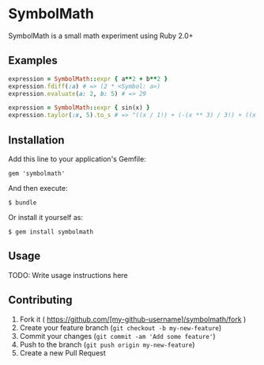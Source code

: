 # SymbolMath

SymbolMath is a small math experiment using Ruby 2.0+

## Examples
```ruby
expression = SymbolMath::expr { a**2 + b**2 }
expression.fdiff(:a) # => (2 * <Symbol: a>)
expression.evaluate(a: 2, b: 5) # => 29

expression = SymbolMath::expr { sin(x) }
expression.taylor(:x, 5).to_s # => "((x / 1!) + (-(x ** 3) / 3!) + ((x ** 5) / 5!))"
```

## Installation

Add this line to your application's Gemfile:

    gem 'symbolmath'

And then execute:

    $ bundle

Or install it yourself as:

    $ gem install symbolmath

## Usage

TODO: Write usage instructions here

## Contributing

1. Fork it ( https://github.com/[my-github-username]/symbolmath/fork )
2. Create your feature branch (`git checkout -b my-new-feature`)
3. Commit your changes (`git commit -am 'Add some feature'`)
4. Push to the branch (`git push origin my-new-feature`)
5. Create a new Pull Request
